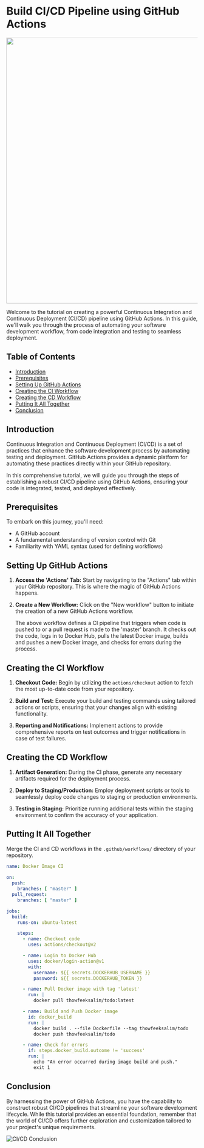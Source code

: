 
# Build CI/CD Pipeline using GitHub Actions 



<p align="center">
   <img src="https://i.ytimg.com/vi/k13j5aKtuDU/maxresdefault.jpg" width="700"  />
</p>


Welcome to the tutorial on creating a powerful Continuous Integration and Continuous Deployment (CI/CD) pipeline using GitHub Actions. In this guide, we'll walk you through the process of automating your software development workflow, from code integration and testing to seamless deployment.

## Table of Contents
- [Introduction](#introduction)
- [Prerequisites](#prerequisites)
- [Setting Up GitHub Actions](#setting-up-github-actions)
- [Creating the CI Workflow](#creating-the-ci-workflow)
- [Creating the CD Workflow](#creating-the-cd-workflow)
- [Putting It All Together](#putting-it-all-together)
- [Conclusion](#conclusion)

## Introduction

Continuous Integration and Continuous Deployment (CI/CD) is a set of practices that enhance the software development process by automating testing and deployment. GitHub Actions provides a dynamic platform for automating these practices directly within your GitHub repository.

In this comprehensive tutorial, we will guide you through the steps of establishing a robust CI/CD pipeline using GitHub Actions, ensuring your code is integrated, tested, and deployed effectively.

## Prerequisites

To embark on this journey, you'll need:

- A GitHub account
- A fundamental understanding of version control with Git
- Familiarity with YAML syntax (used for defining workflows)

## Setting Up GitHub Actions

1. **Access the 'Actions' Tab:**
   Start by navigating to the "Actions" tab within your GitHub repository. This is where the magic of GitHub Actions happens.

2. **Create a New Workflow:**
   Click on the "New workflow" button to initiate the creation of a new GitHub Actions workflow.

   The above workflow defines a CI pipeline that triggers when code is pushed to or a pull request is made to the 'master' branch. It checks out the code, logs in to Docker Hub, pulls the latest Docker image, builds and pushes a new Docker image, and checks for errors during the process.

## Creating the CI Workflow

1. **Checkout Code:**
   Begin by utilizing the `actions/checkout` action to fetch the most up-to-date code from your repository.

2. **Build and Test:**
   Execute your build and testing commands using tailored actions or scripts, ensuring that your changes align with existing functionality.

3. **Reporting and Notifications:**
   Implement actions to provide comprehensive reports on test outcomes and trigger notifications in case of test failures.

## Creating the CD Workflow

1. **Artifact Generation:**
   During the CI phase, generate any necessary artifacts required for the deployment process.

2. **Deploy to Staging/Production:**
   Employ deployment scripts or tools to seamlessly deploy code changes to staging or production environments.

3. **Testing in Staging:**
   Prioritize running additional tests within the staging environment to confirm the accuracy of your application.

## Putting It All Together

Merge the CI and CD workflows in the `.github/workflows/` directory of your repository.


   ```yaml
   name: Docker Image CI
    
   on:
     push:
       branches: [ "master" ]
     pull_request:
       branches: [ "master" ]

   jobs:
     build:
       runs-on: ubuntu-latest

       steps:
         - name: Checkout code
           uses: actions/checkout@v2

         - name: Login to Docker Hub
           uses: docker/login-action@v1
           with:
             username: ${{ secrets.DOCKERHUB_USERNAME }}
             password: ${{ secrets.DOCKERHUB_TOKEN }}

         - name: Pull Docker image with tag 'latest'
           run: |
             docker pull thowfeeksalim/todo:latest

         - name: Build and Push Docker image
           id: docker_build
           run: |
             docker build . --file Dockerfile --tag thowfeeksalim/todo
             docker push thowfeeksalim/todo

         - name: Check for errors
           if: steps.docker_build.outcome != 'success'
           run: |
             echo "An error occurred during image build and push."
             exit 1
   ```
   

## Conclusion

By harnessing the power of GitHub Actions, you have the capability to construct robust CI/CD pipelines that streamline your software development lifecycle. While this tutorial provides an essential foundation, remember that the world of CI/CD offers further exploration and customization tailored to your project's unique requirements.


![CI/CD Conclusion](https://miro.medium.com/v2/resize:fit:1400/1*1u_tn1HTmdi_zYEox2cTVA.gif)

```
